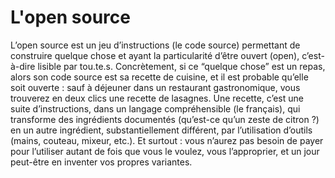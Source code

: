 # L'open source

L’open source est un jeu d’instructions (le code source) permettant de construire quelque chose et ayant la particularité d’être ouvert (open), c’est-à-dire lisible par tou.te.s. Concrètement, si ce “quelque chose” est un repas, alors son code source est sa recette de cuisine, et il est probable qu’elle soit ouverte : sauf à déjeuner dans un restaurant gastronomique, vous trouverez en deux clics une recette de lasagnes. Une recette, c’est une suite d’instructions, dans un langage compréhensible (le français), qui transforme des ingrédients documentés (qu’est-ce qu’un zeste de citron ?) en un autre ingrédient, substantiellement différent, par l’utilisation d’outils (mains, couteau, mixeur, etc.). Et surtout : vous n’aurez pas besoin de payer pour l’utiliser autant de fois que vous le voulez, vous l’approprier, et un jour peut-être en inventer vos propres variantes.

